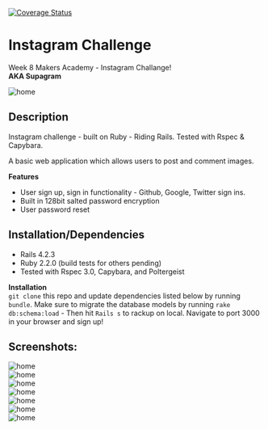[![Coverage Status](https://coveralls.io/repos/Harryandrew/instagram-challenge/badge.svg?branch=master&service=github)](https://coveralls.io/github/Harryandrew/instagram-challenge?branch=master)

**Instagram Challenge**
=================
Week 8 Makers Academy - Instagram Challange!    
**AKA Supagram**

![home](https://github.com/harryandrew/instagram-challenge/blob/master/public/images/main.logo.png)     

Description
------------    

Instagram challenge - built on Ruby - Riding Rails. Tested with Rspec & Capybara.    

A basic web application which allows users to post and comment images.

**Features**
- User sign up, sign in functionality - Github, Google, Twitter sign ins.
- Built in 128bit salted password encryption
- User password reset

Installation/Dependencies
--------------------------
- Rails 4.2.3
- Ruby 2.2.0 (build tests for others pending)
- Tested with Rspec 3.0, Capybara, and Poltergeist

**Installation**      
`git clone` this repo and update dependencies listed below by running `bundle`. Make sure to migrate the database models by running `rake db:schema:load` - Then hit `Rails s` to rackup on local. Navigate to port 3000 in your browser and sign up!


Screenshots:
------------  
![home](https://github.com/harryandrew/instagram-challenge/blob/master/public/images/1.png)    
![home](https://github.com/harryandrew/instagram-challenge/blob/master/public/images/2.png)    
![home](https://github.com/harryandrew/instagram-challenge/blob/master/public/images/3.png)    
![home](https://github.com/harryandrew/instagram-challenge/blob/master/public/images/4.png)    
![home](https://github.com/harryandrew/instagram-challenge/blob/master/public/images/5.png)    
![home](https://github.com/harryandrew/instagram-challenge/blob/master/public/images/6.png)    
![home](https://github.com/harryandrew/instagram-challenge/blob/master/public/images/7.png)    
   


